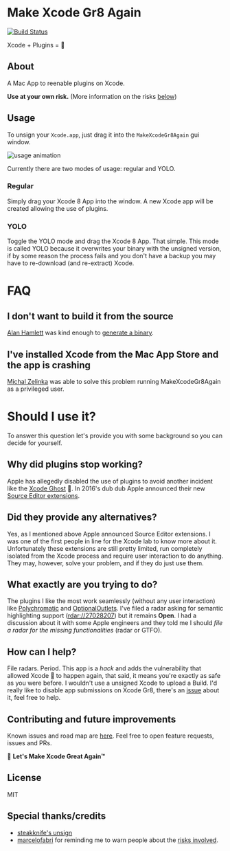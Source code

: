 # Make Xcode Gr8 Again
[![Build Status](https://travis-ci.org/fpg1503/MakeXcodeGr8Again.svg?branch=master)](https://travis-ci.org/fpg1503/MakeXcodeGr8Again)

Xcode + Plugins = 💙 

## About
A Mac App to reenable plugins on Xcode.

**Use at your own risk.** 
(More information on the risks [below](https://github.com/fpg1503/MakeXcodeGr8Again#should-i-use-it))

## Usage
To unsign your `Xcode.app`, just drag it into the `MakeXcodeGr8Again` gui window.

  ![usage animation](https://raw.githubusercontent.com/fpg1503/MakeXcodeGr8Again/master/usage.gif)

Currently there are two modes of usage: regular and YOLO.

### Regular
Simply drag your Xcode 8 App into the window. A new Xcode app will be created allowing the use of plugins.

### YOLO
Toggle the YOLO mode and drag the Xcode 8 App. That simple. This mode is called YOLO because it overwrites your binary with the unsigned version, if by some reason the process fails and you don't have a backup you may have to re-download (and re-extract) Xcode.

# FAQ 
## I don't want to build it from the source

[Alan Hamlett](https://github.com/alanhamlett) was kind enough to [generate a binary](https://s3-us-west-1.amazonaws.com/wakatime/MakeXcodeGr8Again.app.zip). 

## I've installed Xcode from the Mac App Store and the app is crashing

[Michal Zelinka](https://github.com/michalzelinka) was able to solve this problem running MakeXcodeGr8Again as a privileged user.

# Should I use it?
To answer this question let's provide you with some background so you can decide for yourself.

## Why did plugins stop working?
Apple has allegedly disabled the use of plugins to avoid another incident like the [Xcode Ghost](https://en.wikipedia.org/wiki/XcodeGhost) :ghost:. In 2016's dub dub Apple announced their new [Source Editor extensions](https://developer.apple.com/videos/play/wwdc2016/414/).

## Did they provide any alternatives?
Yes, as I mentioned above Apple announced Source Editor extensions. I was one of the first people in line for the Xcode lab to know more about it. Unfortunately these extensions are still pretty limited, run completely isolated from the Xcode process and require user interaction to do anything. They may, however, solve your problem, and if they do just use them.

## What exactly are you trying to do?
The plugins I like the most work seamlessly (without any user interaction) like [Polychromatic](https://github.com/kolinkrewinkel/Polychromatic) and [OptionalOutlets](https://github.com/fpg1503/OptionalOutlets). I've filed a radar asking for semantic highlighting support ([rdar://27028207](http://openradar.appspot.com/radar?id=6715695387639808)) but it remains **Open**. I had a discussion about it with some Apple engineers and they told me I should *file a radar for the missing functionalities* (radar or GTFO).

## How can I help?
File radars. Period. This app is a *hack* and adds the vulnerability that allowed Xcode :ghost: to happen again, that said, it means you're exactly as safe as you were before. I wouldn't use a unsigned Xcode to upload a Build. I'd really like to disable app submissions on Xcode Gr8, there's an [issue](https://github.com/fpg1503/MakeXcodeGr8Again/issues/4) about it, feel free to help.

## Contributing and future improvements
Known issues and road map are [here](https://github.com/fpg1503/MakeXcodeGr8Again/issues). Feel free to open feature requests, issues and PRs.

:rocket: **Let's Make Xcode Great Again™**

## License
MIT

## Special thanks/credits
- [steakknife's unsign](https://github.com/steakknife/unsign)
- [marcelofabri](https://github.com/marcelofabri) for reminding me to warn people about the [risks involved](https://github.com/fpg1503/MakeXcodeGr8Again/issues/9).

